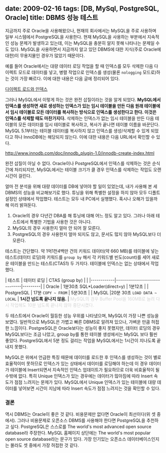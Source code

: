 date: 2009-02-16
tags: [DB, MySql, PostgreSQL, Oracle]
title: DBMS 성능 테스트
---
지금까지 주로 Oracle을 사용해왔으나, 현재의 회사에서는 MySQL을 주로 사용하며 일부 시스템에서 PostgreSQL을 사용한다. 현재 MySQL을 사용하는 부분에서 지속적인 성능 문제가 발생하고 있는데, 이는 MySQL을 충분히 알지 못해 나타나는 문제일 수도 있다. MySQL을 사용하면서 지금까지 알고 있던 DBMS에 대한 지식(주로 Oracle에 대한)이 무용지물인 경우가 많았기 때문이다.
<!--more-->

예를 들어 Oracle에서는 대량 데이터 로딩 작업을 할 때 인덱스를 모두 삭제한 다음 다이렉트 모드로 데이터를 넣고, 병렬 작업으로 인덱스를 생성(물론 `nologging` 모드로)하는 것이 가장 빠르다. 이에 대한 내용은 다음 글에 정리되어 있다.

[다이렉트 로드와 인덱스](/2008/10/27/direct-load-and-index/)

그러나 MySQL에서 이렇게 하는 것은 완전 삽질이라는 것을 알게 되었다. **MySQL에서 인덱스를 생성하면 새로 생성하는 인덱스가 있는 임시 테이블을 만든 다음 원래 테이블에서 임시 테이블로 모든 데이터를 복사하는 방식으로 인덱스를 생성한다고 한다. 이것은 인덱스를 삭제할 때도 마찬가지다.** 삭제하는 인덱스가 없는 임시 테이블을 만든 다음 테이블의 모든 데이터를 임시 테이블로 복사하고, 복사가 끝나면 테이블 이름을 바꾼단다. MySQL 5.1부터는 테이블 데이터를 복사하지 않고 인덱스를 생성/삭제할 수 있게 되었다고 하나 InnoDB에는 해당되지 않는다. 이에 대한 내용은 다음 URL에서 확인할 수 있다.

http://www.innodb.com/doc/innodb_plugin-1.0/innodb-create-index.html

완전 삽질이 아닐 수 없다. Oracle이나 PostgreSQL에서 인덱스를 삭제하는 것은 순식간에 처리되지만, MySQL에서는 테이블 크기가 클 경우 인덱스를 삭제하는 작업도 오랜 시간이 걸린다.

얼마 전 분석을 위해 대량 데이터를 DB에 넣어야 할 일이 있었는데, 내가 사용해 본 세 DBMS의 성능을 비교해보기로 했다. 튜닝을 위해 특별한 설정을 하지 않아 모두 디폴트 설정인 상태에서 작업했다. 테스트는 모두 내 PC에서 실행했다. 혹시나 오해가 있을까 해 미리 밝혀둔다.

1. Oracle의 경우 다년간 DBA를 해 튜닝에 대해 어느 정도 알고 있다. 그러나 아래 테스트에서 특별한 기법을 사용한 것은 아니다.
2. MySQL의 경우 사용한지 얼마 안 되어 잘 모른다.
3. PostgreSQL의 경우 사용한지 얼마 되지도 않고, 문서도 많지 않아 MySQL보다 더 모른다.

테스트는 간단했다. 약 1억1천4백만 건의 키워드 데이터(약 660 MB)를 테이블에 넣는 테스트(데이터 로딩)와 키워드를 `group by` 해서 각 키워드별 빈도(count)를 세어 새로운 테이블을 만드는 테스트(CTAS1) 두 가지다. 테이블에 인덱스는 없는 상태에서 작업했다.

| 테스트      | 데이터 로딩 | CTAS (group by) |         |
|------------|------------------------------|---------|
| Oracle     | 1분30초 SQL*Loader(direct=y) | 1분12초 |
| PostgreSQL | 17분 `COPY ~ FROM`           | 5분30초 |
| MySQL      |20분 30초 `LOAD DATA ~ LOCAL` | **1시간 넘도록 끝나지 않음.** |
<span style="color:lightgray">MySQL의 경우 Buffer Pool을 160MB로 늘려 다시 작업해도 10분 넘도록 끝나지 않아 중단시켰다.</span>

두 테스트에서 Oracle이 월등한 성능 우위를 나타냈으며, MySQL이 가장 나쁜 성능을 보였다. 일반적으로 MySQL은 가볍고 빠른 DBMS로 알려져 있으나, 가벼운 만큼 허접한 느낌이다. PostgreSQL은 Oracle보다는 성능이 좋지 못했지만, 데이터 로딩의 경우 MySQL보다는 조금 나았고, group by를 통한 테이블 생성에서는 MySQL 보다 훨씬 좋았다. PostgreSQL에서 5분 정도 걸리는 작업을 MySQL에서는 1시간이 지나도록 끝내지 못했다.

MySQL은 위에서 언급한 특징 때문에 데이터를 로드한 후 인덱스를 생성하는 것이 별로 효율적이미 못하므로 인덱스가 있는 상태에서 데이터를 로딩해야 하는데 이 경우 데이터가 테이블에 Insert되면서 지속적인 인덱스 업데이트가 필요하므로 더욱 비효율적이 될 수밖에 없다. 특히 Unique 인덱스가 있는 경우에는 데이터가 많아짐에 따라 Insert 속도가 점점 느려지는 문제가 있다. MySQL에서 Unique 인덱스가 있는 테이블에 대량 데이터를 넣어보면 시간이 지남에 따라 Insert 속도가 점점 느려지는 것을 확인할 수 있다.

### 결론
역시 DBMS는 Oracle이 좋은 것 같다. 비용문제만 없다면 Oracle이 최선이다(위 셋 중에서). 그러나 비용문제로 오픈소스 DBMS를 사용해야 한다면 PostgreSQL을 추천하고 싶다. PostgreSQL은 스스로를 The world's most advanced open source database라 주장한다. MySQL 홈페이지 상단에는 The world's most popular open source database라는 문구가 있다. 가장 인기있는 오픈소스 데이터베이스인지는 몰라도 셋 중에서 가장 허접한 것 같다.
